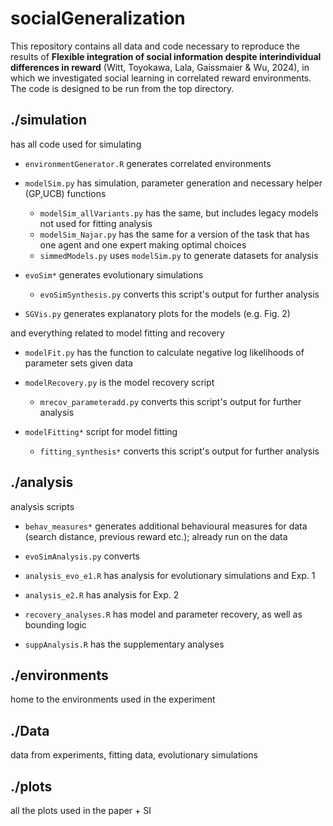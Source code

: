 # socialGeneralization

This repository contains all data and code necessary to reproduce the results of **Flexible integration of social information despite interindividual differences in reward** (Witt, Toyokawa, Lala, Gaissmaier & Wu, 2024), in which we investigated social learning in correlated reward environments. The code is designed to be run from the top directory.

## ./simulation

has all code used for simulating

- `environmentGenerator.R` generates correlated environments

- `modelSim.py` has simulation, parameter generation and necessary helper (GP,UCB) functions
	- `modelSim_allVariants.py` has the same, but includes legacy models not used for fitting analysis
	- `modelSim_Najar.py` has the same for a version of the task that has one agent and one expert making optimal choices
	- `simmedModels.py` uses `modelSim.py` to generate datasets for analysis

- `evoSim*` generates evolutionary simulations
	- `evoSimSynthesis.py` converts this script's output for further analysis

- `SGVis.py` generates explanatory plots for the models (e.g. Fig. 2)

and everything related to model fitting and recovery

- `modelFit.py` has the function to calculate negative log likelihoods of parameter sets given data

- `modelRecovery.py` is the model recovery script
	- `mrecov_parameteradd.py` converts this script's output for further analysis

- `modelFitting*` script for model fitting
	- `fitting_synthesis*` converts this script's output for further analysis

## ./analysis
analysis scripts

- `behav_measures*` generates additional behavioural measures for data (search distance, previous reward etc.); already run on the data

- `evoSimAnalysis.py` converts

- `analysis_evo_e1.R` has analysis for evolutionary simulations and Exp. 1

- `analysis_e2.R` has analysis for Exp. 2

- `recovery_analyses.R` has model and parameter recovery, as well as bounding logic

- `suppAnalysis.R` has the supplementary analyses

## ./environments

home to the environments used in the experiment

## ./Data
data from experiments, fitting data, evolutionary simulations

## ./plots
all the plots used in the paper + SI